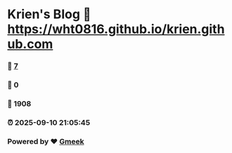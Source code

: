 # Krien's Blog :link: https://wht0816.github.io/krien.github.com 
### :page_facing_up: [7](https://wht0816.github.io/krien.github.com/tag.html) 
### :speech_balloon: 0 
### :hibiscus: 1908 
### :alarm_clock: 2025-09-10 21:05:45 
### Powered by :heart: [Gmeek](https://github.com/Meekdai/Gmeek)
